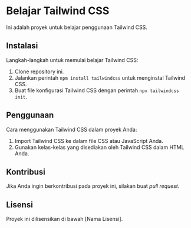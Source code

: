 # Belajar Tailwind CSS

Ini adalah proyek untuk belajar penggunaan Tailwind CSS.

## Instalasi

Langkah-langkah untuk memulai belajar Tailwind CSS:

1. Clone repository ini.
2. Jalankan perintah `npm install tailwindcss` untuk menginstal Tailwind CSS.
3. Buat file konfigurasi Tailwind CSS dengan perintah `npx tailwindcss init`.

## Penggunaan

Cara menggunakan Tailwind CSS dalam proyek Anda:

1. Import Tailwind CSS ke dalam file CSS atau JavaScript Anda.
2. Gunakan kelas-kelas yang disediakan oleh Tailwind CSS dalam HTML Anda.

## Kontribusi

Jika Anda ingin berkontribusi pada proyek ini, silakan buat _pull request_.

## Lisensi

Proyek ini dilisensikan di bawah [Nama Lisensi].
